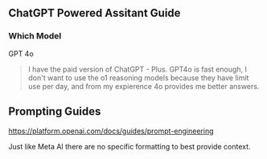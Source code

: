 ## ChatGPT Powered Assitant Guide

### Which Model

GPT 4o

> I have the paid version of ChatGPT - Plus.  GPT4o is fast enough, I don't want to use the o1 reasoning models because they have limit use per day, and from my expierence 4o provides me better answers. 

## Prompting Guides

https://platform.openai.com/docs/guides/prompt-engineering

Just like Meta AI there are no specific formatting to best provide context.
